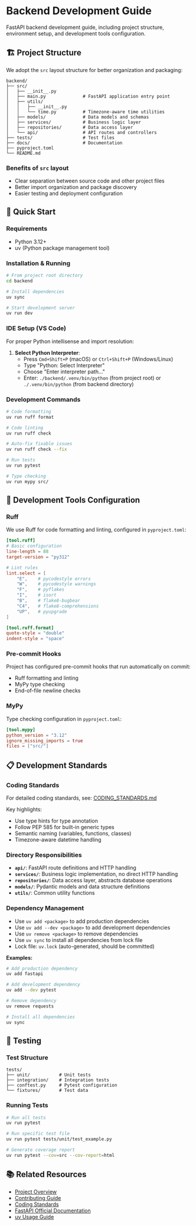 # Backend Development Guide

FastAPI backend development guide, including project structure, environment setup, and development tools configuration.

## 🏗️ Project Structure

We adopt the `src` layout structure for better organization and packaging:

```
backend/
├── src/
│   ├── __init__.py
│   ├── main.py              # FastAPI application entry point
│   ├── utils/
│   │   ├── __init__.py
│   │   └── time.py          # Timezone-aware time utilities
│   ├── models/              # Data models and schemas
│   ├── services/            # Business logic layer
│   ├── repositories/        # Data access layer
│   └── api/                 # API routes and controllers
├── tests/                   # Test files
├── docs/                    # Documentation
├── pyproject.toml
└── README.md
```

### Benefits of `src` layout
- Clear separation between source code and other project files
- Better import organization and package discovery
- Easier testing and deployment configuration

## 🚀 Quick Start

### Requirements
- Python 3.12+
- uv (Python package management tool)

### Installation & Running
```bash
# From project root directory
cd backend

# Install dependencies
uv sync

# Start development server
uv run dev
```

### IDE Setup (VS Code)
For proper Python intellisense and import resolution:

1. **Select Python Interpreter**:
   - Press `Cmd+Shift+P` (macOS) or `Ctrl+Shift+P` (Windows/Linux)
   - Type "Python: Select Interpreter"
   - Choose "Enter interpreter path..."
   - Enter: `./backend/.venv/bin/python` (from project root) or `./.venv/bin/python` (from backend directory)

### Development Commands
```bash
# Code formatting
uv run ruff format

# Code linting
uv run ruff check

# Auto-fix fixable issues
uv run ruff check --fix

# Run tests
uv run pytest

# Type checking
uv run mypy src/
```

## 🔧 Development Tools Configuration

### Ruff
We use Ruff for code formatting and linting, configured in `pyproject.toml`:

```toml
[tool.ruff]
# Basic configuration
line-length = 88
target-version = "py312"

# Lint rules
lint.select = [
    "E",    # pycodestyle errors
    "W",    # pycodestyle warnings
    "F",    # pyflakes
    "I",    # isort
    "B",    # flake8-bugbear
    "C4",   # flake8-comprehensions
    "UP",   # pyupgrade
]

[tool.ruff.format]
quote-style = "double"
indent-style = "space"
```

### Pre-commit Hooks
Project has configured pre-commit hooks that run automatically on commit:
- Ruff formatting and linting
- MyPy type checking
- End-of-file newline checks

### MyPy
Type checking configuration in `pyproject.toml`:

```toml
[tool.mypy]
python_version = "3.12"
ignore_missing_imports = true
files = ["src/"]
```

## 📋 Development Standards

### Coding Standards
For detailed coding standards, see: [CODING_STANDARDS.md](docs/CODING_STANDARDS.md)

Key highlights:
- Use type hints for type annotation
- Follow PEP 585 for built-in generic types
- Semantic naming (variables, functions, classes)
- Timezone-aware datetime handling

### Directory Responsibilities
- **`api/`**: FastAPI route definitions and HTTP handling
- **`services/`**: Business logic implementation, no direct HTTP handling
- **`repositories/`**: Data access layer, abstracts database operations
- **`models/`**: Pydantic models and data structure definitions
- **`utils/`**: Common utility functions

### Dependency Management
- Use `uv add <package>` to add production dependencies
- Use `uv add --dev <package>` to add development dependencies
- Use `uv remove <package>` to remove dependencies
- Use `uv sync` to install all dependencies from lock file
- Lock file: `uv.lock` (auto-generated, should be committed)

**Examples:**
```bash
# Add production dependency
uv add fastapi

# Add development dependency
uv add --dev pytest

# Remove dependency
uv remove requests

# Install all dependencies
uv sync
```

## 🧪 Testing

### Test Structure
```
tests/
├── unit/           # Unit tests
├── integration/    # Integration tests
├── conftest.py     # Pytest configuration
└── fixtures/       # Test data
```

### Running Tests
```bash
# Run all tests
uv run pytest

# Run specific test file
uv run pytest tests/unit/test_example.py

# Generate coverage report
uv run pytest --cov=src --cov-report=html
```

## 📚 Related Resources

- [Project Overview](../README.md)
- [Contributing Guide](../CONTRIBUTING.md)
- [Coding Standards](docs/CODING_STANDARDS.md)
- [FastAPI Official Documentation](https://fastapi.tiangolo.com/)
- [uv Usage Guide](https://docs.astral.sh/uv/)
